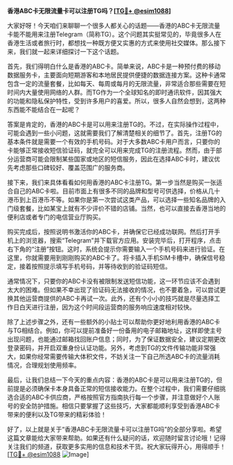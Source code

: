 **香港ABC卡无限流量卡可以注册TG吗？[[TG💪+ @esim1088](https://t.me/s/esim1088)]**

大家好呀！今天咱们来聊聊一个很多人都关心的话题——香港的ABC卡无限流量卡能不能用来注册Telegram（简称TG）。这个问题其实挺常见的，毕竟很多人在香港生活或者旅行时，都想找一种既方便又实惠的方式来使用社交媒体。那么接下来，我们就一起来详细探讨一下这个话题。

首先，我们得明白什么是香港的ABC卡。简单来说，ABC卡是一种预付费的移动数据服务卡，主要面向短期游客和本地居民提供便捷的数据连接方案。这种卡通常包含一定的流量套餐，比如每天、每周或每月的无限流量，非常适合那些需要在短时间内大量使用网络的人群。而TG作为一个全球知名的即时通讯软件，因其强大的功能和隐私保护特性，受到许多用户的喜爱。所以，很多人自然会想到，这两种东西能不能结合在一起呢？

答案是肯定的，香港的ABC卡是可以用来注册TG的。不过，在实际操作过程中，可能会遇到一些小问题，这就需要我们了解清楚相关的细节了。首先，注册TG的基本条件就是需要一个有效的手机号码。对于大多数ABC卡用户而言，只要你的卡能够正常接收短信验证码，就完全可以用来完成TG的注册流程。然而，由于部分运营商可能会限制某些国家或地区的短信服务，因此在选择ABC卡时，建议优先考虑那些口碑较好、覆盖范围广的服务商。

接下来，我们来具体看看如何用香港的ABC卡注册TG。第一步当然是购买一张适合自己的ABC卡啦。目前市面上有很多不同的品牌和型号可供选择，价格从几十港币到上百港币不等。如果你是第一次尝试这类产品，可以选择一些知名品牌的入门级套餐，比如某宝上就有不少评价不错的店铺。当然，也可以直接去香港当地的便利店或者专门的电信营业厅购买。

购买完成后，按照说明书激活你的ABC卡，并确保它已经成功联网。然后打开手机上的浏览器，搜索“Telegram”并下载官方应用。安装完毕后，打开程序，点击右下角的“注册”按钮。这时，系统会提示你需要输入一个手机号码来进行验证。在这里，你就需要用到刚刚购买的ABC卡了。将卡插入手机SIM卡槽中，确保信号稳定，接着按照提示填写手机号码，并等待收到的验证码短信。

通常情况下，只要你的ABC卡没有被限制发送短信功能，这一环节应该不会遇到太大的困难。但如果不幸出现了验证码无法接收的情况，也不要着急，可以尝试更换其他运营商提供的ABC卡再试一次。此外，还有个小小的技巧就是尽量选择工作日白天进行注册，因为这个时间段运营商的服务响应速度相对较快。

除了上述步骤之外，还有一些额外的小贴士可以帮助你更好地利用香港的ABC卡与TG相结合。例如，你可以提前准备好一份备用的电子邮箱地址，这样即使主号出现问题，也能通过邮箱找回账户信息；同时，为了保证数据安全，建议定期更改登录密码，并开启双重身份认证功能。另外，考虑到TG的文件传输功能非常强大，如果你经常需要传输大体积文件，不妨关注一下自己所选ABC卡的流量消耗情况，合理规划使用频率。

最后，让我们总结一下今天的重点内容：香港的ABC卡是可以用来注册TG的，但前提是必须确保卡本身具备正常的短信接收能力。在整个过程中，我们需要仔细挑选合适的ABC卡供应商，严格按照官方指南执行每一个步骤，并注意做好个人账号的安全防护措施。相信只要掌握了这些技巧，大家都能顺利享受到香港ABC卡带来的便利以及TG带来的精彩体验！

好了，以上就是关于“香港ABC卡无限流量卡可以注册TG吗”的全部分享啦。希望这篇文章能给大家带来帮助。如果还有什么疑问的话，欢迎随时留言讨论哦！记得关注我们的频道，获取更多实用的信息和技术干货。祝大家玩得开心，用得顺手！[[TG💪+ @esim1088](https://t.me/s/esim1088) ![Image](https://i.postimg.cc/4NQfJmqS/Snipaste-2025-05-13-00-14-12.png)]